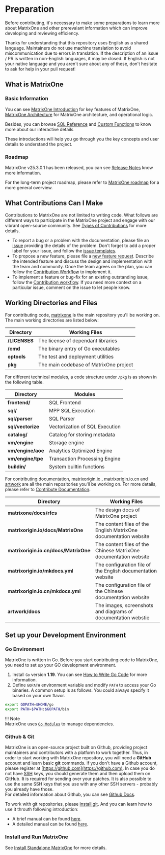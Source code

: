 # **Preparation**

Before contributing, it's necessary to make some preparations to learn more about MatrixOne and other prerevalant information which can improve developing and reviewing efficiency.

Thanks for understanding that this repository uses English as a shared language. Maintainers do not use machine translation to avoid miscommunication due to errors in translation. If the description of an issue / PR is written in non-English languages, it may be closed. If English is not your native language and you aren't sure about any of these, don't hesitate to ask for help in your pull request!

## **What is MatrixOne**

### Basic Information

You can see [MatrixOne Introduction](../../Overview/matrixone-introduction.md) for key features of MatrixOne, [MatrixOne Architecture](../../Overview/architecture/matrixone-architecture-design.md) for MatrixOne architecture, and operational logic.

Besides, you can browse [SQL Reference](../../Reference/SQL-Reference/Data-Definition-Language/create-database.md) and [Custom Functions](../../Reference/Functions-and-Operators/Mathematical/abs.md) to know more about our interactive details.

These introductions will help you go through you the key concepts and user details to understand the project.

### Roadmap

MatrixOne v25.3.0.1 has been released, you can see [Release Notes](../../Release-Notes/v25.3.0.1.md) know more information.

For the long-term project roadmap, please refer to [MatrixOne roadmap](https://github.com/matrixorigin/matrixone/issues/613) for a more general overview.

## **What Contributions Can I Make**

Contributions to MatrixOne are not limited to writing code. What follows are different ways to participate in the MatrixOne project and engage with our vibrant open-source community. See [Types of Contributions](types-of-contributions.md) for more details.  

* To report a bug or a problem with the documentation, please file an [issue](https://github.com/matrixorigin/matrixone/issues/new/choose) providing the details of the problem. Don't forget to add a proper label for your issue, and follow the [issue templates](report-an-issue.md#issue-templates).  
* To propose a new feature, please file a [new feature request](https://github.com/matrixorigin/matrixone/issues/new/choose). Describe the intended feature and discuss the design and implementation with the team and community. Once the team agrees on the plan, you can follow the [Contribution Workflow](contribute-code.md#workflow) to implement it.  
* To implement a feature or bug-fix for an existing outstanding issue, follow the [Contribution workflow](contribute-code.md#workflow). If you need more context on a particular issue, comment on the issue to let people know.

## **Working Directories and Files**

For contributing code, [matrixone](https://github.com/matrixorigin/matrixone) is the main repository you'll be working on. The main working directories are listed below:

| Directory     | Working Files                          |
| ------------- | -------------------------------------- |
| **/LICENSES** | The license of dependant libraries     |
| **/cmd**      | The binary entry of Go executables     |
| **optools**   | The test and deployment utilities      |
| **pkg**       | The main codebase of MatrixOne project |

For different technical modules, a code structure under `/pkg` is as shown in the following table.  

| Directory         | Modules                        |
| ----------------- | ------------------------------ |
| **frontend/**     | SQL Frontend                   |
| **sql/**          | MPP SQL Execution              |
| **sql/parser**    | SQL Parser                     |
| **sql/vectorize** | Vectorization of SQL Execution |
| **catalog/**      | Catalog for storing metadata   |
| **vm/engine**     | Storage engine                 |
| **vm/engine/aoe** | Analytics Optimized Engine     |
| **vm/engine/tpe** | Transaction Processing Engine  |
| **buildin/**      | System builtin functions       |

For contributing documentation, [matrixorigin.io](https://github.com/matrixorigin/matrixorigin.io) , [matrixorigin.io.cn](https://github.com/matrixorigin/matrixorigin.io.cn) and [artwork](https://github.com/matrixorigin/artwork) are all the main repositories you'll be working on. For more details, please refer to [Contribute Documentation](contribute-documentation.md).

| Directory                             | Working Files                                                    |
| ------------------------------------- | ---------------------------------------------------------------- |
| **matrixone/docs/rfcs**               | The design docs of MatrixOne project                             |
| **matrixorigin.io/docs/MatrixOne**    | The content files of the English MatrixOne documentation website |
| **matrixorigin.io.cn/docs/MatrixOne** | The content files of the Chinese MatrixOne documentation website |
| **matrixorigin.io/mkdocs.yml**        | The configuration file of the English documentation website      |
| **matrixorigin.io.cn/mkdocs.yml**     | The configuration file of the Chinese documentation website      |
| **artwork/docs**                      | The images, screenshots and diagrams of documentation webstie    |

## **Set up your Development Environment**  

### **Go Environment**

MatrixOne is written in Go. Before you start contributing code to MatrixOne, you need to set up your GO development environment.

1. Install `Go` version **1.19**. You can see [How to Write Go Code](http://golang.org/doc/code.html) for more information.  
2. Define `GOPATH` environment variable and modify `PATH` to access your Go binaries. A common setup is as follows. You could always specify it based on your own flavor.

```sh
export GOPATH=$HOME/go  
export PATH=$PATH:$GOPATH/bin
```

!!! Note  
    MatrixOne uses [`Go Modules`](https://github.com/golang/go/wiki/Modules) to manage dependencies.

### **Github & Git**

MatrixOne is an open-source project built on Github, providing project maintainers and contributors with a platform to work together. Thus, in order to start working with MatrixOne repository, you will need a **GitHub** account and learn basic **git** commands.
If you don't have a Github account, please register at [https://github.com](https://github.com). In case you do not have [SSH](https://docs.github.com/en/authentication/connecting-to-github-with-ssh/about-ssh) keys, you should generate them and then upload them on GitHub. It is required for sending over your patches. It is also possible to use the same SSH keys that you use with any other SSH servers - probably you already have those.  
For detailed information about Github, you can see [Github Docs](https://docs.github.com/en).  

To work with git repositories, please [install git](http://git-scm.com/downloads).
And you can learn how to use it throuth following introduction:  

* A brief manual can be found [here](https://education.github.com/git-cheat-sheet-education.pdf).
* A detailed manual can be found [here](https://git-scm.com/book/en/v2).

### **Install and Run MatrixOne**

See [Install Standalone MatrixOne](../../Get-Started/install-standalone-matrixone.md) for more details.
